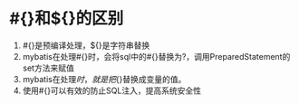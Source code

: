 # #{}和${}的区别

1. #{}是预编译处理，${}是字符串替换
2. mybatis在处理#{}时，会将sql中的#{}替换为?，调用PreparedStatement的set方法来赋值
3. mybatis在处理${}时，就是把${}替换成变量的值。
4. 使用#{}可以有效的防止SQL注入，提高系统安全性